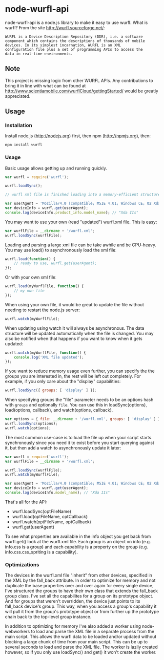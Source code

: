 node-wurfl-api
==============

node-wurfl-api is a node.js library to make it easy to use wurfl. What is wurfl? From the site http://wurfl.sourceforge.net/:

```
WURFL is a Device Description Repository (DDR), i.e. a software
component which contains the descriptions of thousands of mobile
devices. In its simplest incarnation, WURFL is an XML
configuration file plus a set of programming APIs to access the
data in real-time environments.
```

Note
----
This project is missing logic from other WURFL APIs. Any contributions to bring it in line with what can be found at  http://www.scientiamobile.com/wurflCloud/gettingStarted/ would be greatly appreciated.


Usage
-----

### Installation

Install node.js (http://nodejs.org) first, then npm (http://npmjs.org), then:

```bash
npm install wurfl
```

### Usage

Basic usage allows getting up and running quickly.

```javascript
var wurfl = require('wurfl');

wurfl.loadSync();

// wurfl xml file is finished loading into a memory-efficient structure

var userAgent = 'Mozilla/4.0 (compatible; MSIE 4.01; Windows CE; O2 Xda 2s;PPC;240x320; PPC; 240x320)';
var deviceInfo = wurfl.get(userAgent);
console.log(deviceInfo.product_info.model_name); // "Xda IIs"
```

You may want to use your own (read "updated") wurfl.xml file. This is easy:

```javascript
var wurflFile = __dirname + '/wurfl.xml';
wurfl.loadSync(wurflFile);
```

Loading and parsing a large xml file can be take awhile and be CPU-heavy. You may use load() to asynchronously load the xml file:

```javascript
wurfl.load(function() {
	// ready to use, wurfl.get(userAgent);
});
```

Or with your own xml file:

```javascript
wurfl.load(myWurflFile, function() {
	// my own file
});
```

When using your own file, it would be great to update the file without needing to restart the node.js server:

```javascript
wurfl.watch(myWurflFile);
```

When updating using watch it will always be asynchronous. The data structure will be updated automatically when the file is changed. You may also be notified when that happens if you want to know when it gets updated:

```javascript
wurfl.watch(myWurflFile, function() {
	console.log('XML file updated');
});
```

If you want to reduce memory usage even further, you can specify the the groups you are interested in, the rest will be left out completely. For example, if you only care about the "display" capabilities:

```javascript
wurfl.loadSync({ groups: [ 'display' ] });
```

When specifying groups the "file" parameter needs to be an options hash with `groups` and optionally `file`. You can use this in loadSync(options), load(options, callback), and watch(options, callback).

```javascript
var options = { file: __dirname + '/wurfl.xml', groups: [ 'display' ] };
wurfl.loadSync(options);
wurfl.watch(options);
```

The most common use-case is to load the file up when your script starts synchronously since you need it to exist before you start querying against it, but then add a watch to asynchronously update it later:

```javascript
var wurfl = require('wurfl');
var wurflFile = __dirname + '/wurfl.xml';

wurfl.loadSync(wurflFile);
wurfl.watch(myWurflFile);

var userAgent = 'Mozilla/4.0 (compatible; MSIE 4.01; Windows CE; O2 Xda 2s;PPC;240x320; PPC; 240x320)';
var deviceInfo = wurfl.get(userAgent);
console.log(deviceInfo.model_name); // "Xda IIs"
```

That's all for the API:

*  wurfl.loadSync(optFileName)
*  wurfl.load(optFileName, optCallback)
*  wurfl.watch(optFileName, optCallback)
*  wurfl.get(userAgent)

To see what properties are available in the info object you get back from wurfl.get() look at the wurfl.xml file. Each group is an object on info (e.g. info.css is a group) and each capability is a property on the group (e.g. info.css.css_spriting is a capability).

### Optimizations

The devices in the wurfl.xml file "inherit" from other devices, specified in the XML by the fall_back attribute. In order to optimize for memory and not duplicate the base properties over and over again for every single device, I've structured the groups to have their own class that extends the fall_back group class. I've set all the capabilites for a group on its prototype object. And for groups that weren't overridden, the device just points to its fall_back device's group. This way, when you access a group's capability it will pull it from the group's prototype object or from further up the prototype chain back to the top-level group instance.

In addition to optimizing for memory I've also added a worker using node-webworkers to load and parse the XML file in a separate process from the main script. This allows the wurfl data to be loaded and/or updated without blocking a large chunk of time from your main script. This can be up to several seconds to load and parse the XML file. The worker is lazily created however, so if you only use loadSync() and get() it won't create the worker.
